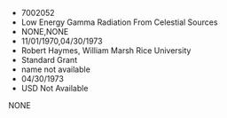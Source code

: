 * 7002052
* Low Energy Gamma Radiation From Celestial Sources
* NONE,NONE
* 11/01/1970,04/30/1973
* Robert Haymes, William Marsh Rice University
* Standard Grant
*   name not available
* 04/30/1973
* USD Not Available

NONE